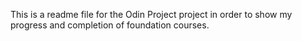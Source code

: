 This is a readme file for the Odin Project project in order to show my progress and completion of foundation courses.  
